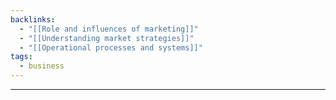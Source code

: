 ```yaml
---
backlinks:
  - "[[Role and influences of marketing]]"
  - "[[Understanding market strategies]]"
  - "[[Operational processes and systems]]"
tags:
  - business
---
```

___
